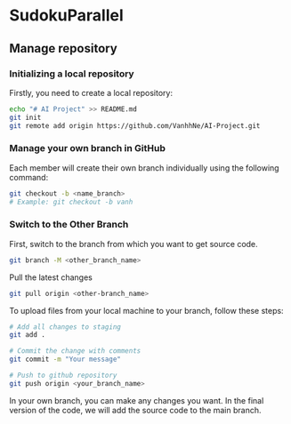 # SudokuParallel
## Manage repository
### Initializing a local repository
Firstly, you need to create a local repository:
```bash
echo "# AI Project" >> README.md
git init
git remote add origin https://github.com/VanhhNe/AI-Project.git
```
### Manage your own branch in GitHub
Each member will create their own branch individually using the following command:
```bash
git checkout -b <name_branch>
# Example: git checkout -b vanh
```
### Switch to the Other Branch
First, switch to the branch from which you want to get source code.
```bash
git branch -M <other_branch_name>
```
Pull the latest changes
```bash
git pull origin <other-branch_name>
```
To upload files from your local machine to your branch, follow these steps:
```bash
# Add all changes to staging
git add .

# Commit the change with comments
git commit -m "Your message"

# Push to github repository
git push origin <your_branch_name>
```
In your own branch, you can make any changes you want. In the final version of the code, we will add the source code to the main branch.

